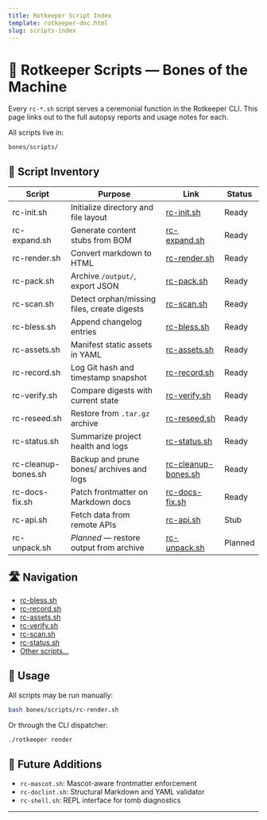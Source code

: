 ```yaml
---
title: Rotkeeper Script Index
template: rotkeeper-doc.html
slug: scripts-index
---
```


<!-- asset-meta:
     name:        "scripts-index.md"
     version:     "v0.2.1"
     updated:     "2025-05-29"
     description: "Index of all rc-*.sh ritual scripts with status and links"
     author:      "Rotkeeper Ritual Council"
-->

# 📜 Rotkeeper Scripts — Bones of the Machine

Every `rc-*.sh` script serves a ceremonial function in the Rotkeeper CLI. This page links out to the full autopsy reports and usage notes for each.

All scripts live in:

```
bones/scripts/
```

## 📂 Script Inventory

<!-- The council’s ledger of all ritual scripts -->

| Script              | Purpose                                        | Link                                    | Status   |
|---------------------|------------------------------------------------|-----------------------------------------|----------|
| rc-init.sh          | Initialize directory and file layout           | [rc-init.sh](rc-init.html)      | Ready    |
| rc-expand.sh        | Generate content stubs from BOM                | [rc-expand.sh](rc-expand.html)  | Ready    |
| rc-render.sh        | Convert markdown to HTML                       | [rc-render.sh](rc-render.html)  | Ready    |
| rc-pack.sh          | Archive `/output/`, export JSON                | [rc-pack.sh](rc-pack.html)      | Ready    |
| rc-scan.sh          | Detect orphan/missing files, create digests    | [rc-scan.sh](rc-scan.html)      | Ready    |
| rc-bless.sh         | Append changelog entries                       | [rc-bless.sh](rc-bless.html)    | Ready    |
| rc-assets.sh        | Manifest static assets in YAML                 | [rc-assets.sh](rc-assets.html)  | Ready    |
| rc-record.sh        | Log Git hash and timestamp snapshot            | [rc-record.sh](rc-record.html)  | Ready    |
| rc-verify.sh        | Compare digests with current state             | [rc-verify.sh](rc-verify.html)  | Ready    |
| rc-reseed.sh        | Restore from `.tar.gz` archive                 | [rc-reseed.sh](rc-reseed.html)  | Ready    |
| rc-status.sh        | Summarize project health and logs              | [rc-status.sh](rc-status.html)  | Ready    |
| rc-cleanup-bones.sh | Backup and prune bones/ archives and logs      | [rc-cleanup-bones.sh](rc-cleanup-bones.html) | Ready    |
| rc-docs-fix.sh      | Patch frontmatter on Markdown docs             | [rc-docs-fix.sh](rc-docs-fix.html) | Ready    |
| rc-api.sh           | Fetch data from remote APIs                    | [rc-api.sh](rc-api.html)        | Stub     |
| rc-unpack.sh        | *Planned* — restore output from archive        | [rc-unpack.sh](rc-unpack.html)  | Planned  |

## 🛣️ Navigation

<!-- Quick navigation to scripts -->
- [rc-bless.sh](rc-bless.html)
- [rc-record.sh](rc-record.html)
- [rc-assets.sh](rc-assets.html)
- [rc-verify.sh](rc-verify.html)
- [rc-scan.sh](rc-scan.html)
- [rc-status.sh](rc-status.html)
- [Other scripts…](index.html)

## 🧭 Usage

All scripts may be run manually:

```bash
bash bones/scripts/rc-render.sh
```

Or through the CLI dispatcher:

```bash
./rotkeeper render
```

## 🔮 Future Additions

- `rc-mascot.sh`: Mascot-aware frontmatter enforcement
- `rc-doclint.sh`: Structural Markdown and YAML validator
- `rc-shell.sh`: REPL interface for tomb diagnostics

---

<!-- Sora Prompt: "A rusted clipboard listing shell script names beside ancient terminals, glowing runes next to filenames. A mascot skeleton whispers which scripts are working." -->
